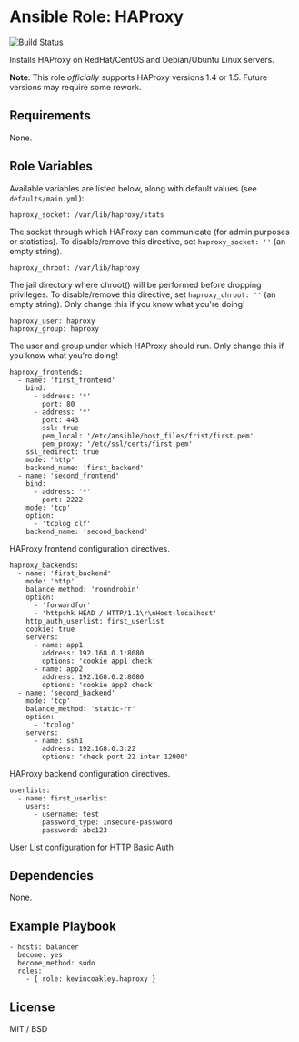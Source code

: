 # Ansible Role: HAProxy

[![Build Status](https://travis-ci.org/kevincoakley/ansible-role-haproxy.svg)](https://travis-ci.org/kevincoakley/ansible-role-haproxy)

Installs HAProxy on RedHat/CentOS and Debian/Ubuntu Linux servers.

**Note**: This role _officially_ supports HAProxy versions 1.4 or 1.5. Future versions may require some rework.

## Requirements

None.

## Role Variables

Available variables are listed below, along with default values (see `defaults/main.yml`):

    haproxy_socket: /var/lib/haproxy/stats

The socket through which HAProxy can communicate (for admin purposes or statistics). To disable/remove this directive, set `haproxy_socket: ''` (an empty string).

    haproxy_chroot: /var/lib/haproxy

The jail directory where chroot() will be performed before dropping privileges. To disable/remove this directive, set `haproxy_chroot: ''` (an empty string). Only change this if you know what you're doing!

    haproxy_user: haproxy
    haproxy_group: haproxy

The user and group under which HAProxy should run. Only change this if you know what you're doing!

    haproxy_frontends: 
      - name: 'first_frontend'
        bind:
          - address: '*'
            port: 80
          - address: '*'
            port: 443
            ssl: true
            pem_local: '/etc/ansible/host_files/frist/first.pem'
            pem_proxy: '/etc/ssl/certs/first.pem'
        ssl_redirect: true
        mode: 'http'
        backend_name: 'first_backend'
      - name: 'second_frontend'
        bind:
          - address: '*'
            port: 2222
        mode: 'tcp'
        option:
          - 'tcplog clf'
        backend_name: 'second_backend'
    

HAProxy frontend configuration directives.

    haproxy_backends:
      - name: 'first_backend'
        mode: 'http'
        balance_method: 'roundrobin'
        option:
          - 'forwardfor'
          - 'httpchk HEAD / HTTP/1.1\r\nHost:localhost'
        http_auth_userlist: first_userlist
        cookie: true
        servers:
          - name: app1
            address: 192.168.0.1:8080
            options: 'cookie app1 check'
          - name: app2
            address: 192.168.0.2:8080
            options: 'cookie app2 check'
      - name: 'second_backend'
        mode: 'tcp'
        balance_method: 'static-rr'
        option:
          - 'tcplog'
        servers:
          - name: ssh1
            address: 192.168.0.3:22
            options: 'check port 22 inter 12000'

HAProxy backend configuration directives.

    userlists:
      - name: first_userlist
        users:
          - username: test
            password_type: insecure-password
            password: abc123

User List configuration for HTTP Basic Auth

## Dependencies

None.

## Example Playbook

    - hosts: balancer
      become: yes
      become_method: sudo
      roles:
        - { role: kevincoakley.haproxy }

## License

MIT / BSD

